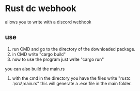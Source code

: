 # Rust dc webhook
 allows you to write with a discord webhook

 ## use

 1. run CMD and go to the directory of the downloaded package.
 2. in CMD write "cargo build"
 3. now to use the program just write "cargo run"

 you can also build the main.rs
 
 1. with the cmd in the directory you have the files write "rustc .\src\main.rs" this will generate a .exe file in the main folder.
